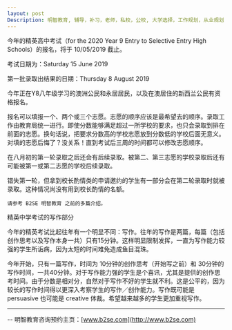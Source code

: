```yaml
---
layout: post
Description: 明智教育, 辅导，补习，老师，私校，公校, 大学选择，工作规划，从业规划，精英中学录取， Universities Selection, Career Education, Career Advisors, Guidance, Private Schools, Selective Schools, Writing tutoring, Interviews tutoring, Resume Writing, The Mac.Robertson Girls' High School offers, Melbourne High School Offers, Nossal High School, Suzanne Cory High School  
---
```



今年的精英高中考试（for the 2020 Year 9 Entry to Selective Entry High Schools）的报名，将于 10/05/2019 截止。

考试日期为：Saturday 15 June 2019

第一批录取出结果的日期：Thursday 8 August 2019

今年正在Y8八年级学习的澳洲公民和永居居民，以及在澳居住的新西兰公民有资格报名。

报名可以填报一个、两个或三个志愿。志愿的顺序应该是最希望去的顺序。录取工作由教育局统一进行。即使分数能够满足超过一所学校的要求，也只会录取到排在前面的志愿。换句话说，把要求分数高的学校志愿放到分数低的学校后面无意义。对填的志愿后悔了？没关系！直到考试后三周的时间都可以修改志愿顺序。

在八月初的第一轮录取之后还会有后续录取。被第二、第三志愿的学校录取后还有可能被第一或第二志愿的学校后续录取。

错失第一轮，但拿到校长酌情类的申请邀约的学生有一部分会在第二轮录取时就被录取。这种情况尚没有用到校长酌情的名额。

	请参考 B2SE 明智教育 之前的多篇介绍。


精英中学考试的写作部分

今年的精英考试比起往年有一个明显不同：写作。往年的写作是两篇，每篇（包括创作思考以及写作本身一共）只有15分钟。这样明显限制发挥，一直为写作能力较强的学生所诟病，因为太短的时间难免造成鱼目混珠。

今年开始，只有一篇写作，时间为 10分钟的创作思考（开始写之前）和 30分钟的写作时间，一共40分钟。对于写作能力强的学生是个喜讯，尤其是提供的创作思考时间。由于分数是相对分，自然对于写作不好的学生就不利。这是公平的，因为较长的写作时间得以更深入考察学生的写作／创作能力。写作既可能是 persuasive 也可能是 creative 体裁。希望越来越多的学生更加重视写作。

	
--------
-- 明智教育咨询预约主页：[www.b2se.com](http://www.b2se.com)

